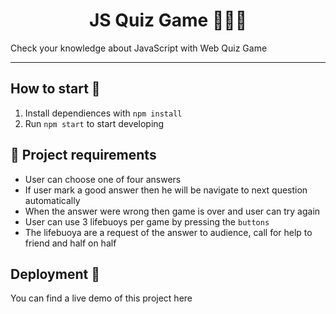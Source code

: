 <h1 align="center"> JS Quiz Game 👨🏻‍💻
</h1>

Check your knowledge about JavaScript with Web Quiz Game

---

## How to start 🚀

1. Install dependiences with `npm install`
2. Run `npm start` to start developing

## 📝 Project requirements 

- User can choose one of four answers
- If user mark a good answer then he will be navigate to next question automatically
- When the answer were wrong then game is over and user can try again
- User can use 3 lifebuoys per game by pressing the `buttons`
- The lifebuoya are a request of the answer to audience, call for help to friend and half on half

## Deployment 🚀

You can find a live demo of this project here
